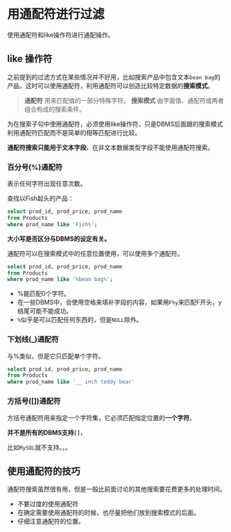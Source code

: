 # 用通配符进行过滤

使用通配符和like操作符进行通配操作。

## like 操作符

之前提到的过滤方式在某些情况并不好用，比如搜索产品中包含文本`bean bag`的产品，这时可以使用通配符，利用通配符可以创造比较特定数据的**搜索模式**。

> **通配符**
> 用来匹配值的一部分特殊字符。
> **搜索模式**
> 由字面值、通配符或两者组合构成的搜索条件。

为在搜索子句中使用通配符，必须使用like操作符，只是DBMS后面跟的搜索模式利用通配符匹配而不是简单的相等匹配进行比较。

**通配符搜索只能用于文本字段**，在非文本数据类型字段不能使用通配符搜索。

### 百分号(%)通配符

表示任何字符出现任意次数。

查找以Fish起头的产品：

```SQL
select prod_id, prod_price, prod_name
from Products
where prod_name like 'Fish%';
```

**大小写是否区分与DBMS的设定有关。**

通配符可以在搜索模式中的任意位置使用，可以使用多个通配符。

```SQL
select prod_id, prod_price, prod_name
from Products
where prod_name like '%bean bag%';
```

- %能匹配0个字符。
- 在一些DBMS中，会使用空格来填补字段的内容，如果用`F%y`来匹配F开头，y结尾可能不能成功。
- `%`似乎是可以匹配任何东西的，但是`NULL`除外。

### 下划线(_)通配符

与%类似，但是它只匹配单个字符。

```sql
select prod_id, prod_price, prod_name
from Products
where prod_name like '__ inch teddy bear'
```

### 方括号([])通配符

方括号通配符用来指定一个字符集，它必须匹配指定位置的**一个字符**。

**并不是所有的DBMS支持`[]`**，

比如`MySQL`就不支持。。。

## 使用通配符的技巧

通配符搜索虽然很有用，但是一般比前面讨论的其他搜索要花费更多的处理时间。

- 不要过度的使用通配符
- 在确定需要使用通配符的时候，也尽量把他们放到搜索模式的后面。
- 仔细注意通配符的位置。